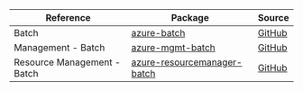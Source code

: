 | Reference | Package | Source |
|---|---|---|
|Batch|[azure-batch](https://repo1.maven.org/maven2/com/microsoft/azure/azure-batch)|[GitHub](https://github.com/Azure/azure-sdk-for-java/blob/main/sdk/batch/microsoft-azure-batch)|
|Management - Batch|[azure-mgmt-batch](https://repo1.maven.org/maven2/com/microsoft/azure/azure-mgmt-batch)|[GitHub](https://github.com/Azure/azure-sdk-for-java/blob/main/)|
|Resource Management - Batch|[azure-resourcemanager-batch](https://repo1.maven.org/maven2/com/azure/resourcemanager/azure-resourcemanager-batch)|[GitHub](https://github.com/Azure/azure-sdk-for-java/blob/main/sdk/batch/azure-resourcemanager-batch)|
